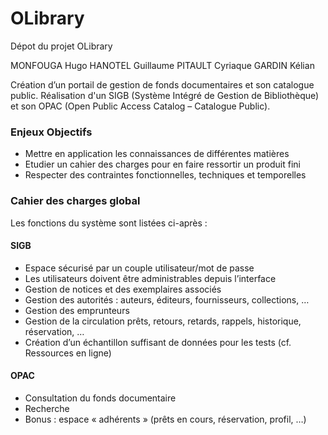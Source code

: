 # OLibrary
Dépot du projet OLibrary

MONFOUGA Hugo
HANOTEL Guillaume
PITAULT Cyriaque
GARDIN Kélian


Création d’un portail de gestion de fonds documentaires et son catalogue public. 
Réalisation d'un SIGB (Système Intégré de Gestion de Bibliothèque) et son OPAC (Open 
Public Access Catalog – Catalogue Public). 

### Enjeux Objectifs
- Mettre en application les connaissances de différentes matières
- Etudier un cahier des charges pour en faire ressortir un produit fini
- Respecter des contraintes fonctionnelles, techniques et temporelles


### Cahier des charges global
Les fonctions du système sont listées ci-après : 

#### SIGB
- Espace sécurisé par un couple utilisateur/mot de passe
- Les utilisateurs doivent être administrables depuis l’interface
- Gestion de notices et des exemplaires associés
- Gestion des autorités : auteurs, éditeurs, fournisseurs, collections, … 
- Gestion des emprunteurs
- Gestion de la circulation prêts, retours, retards, rappels, historique, réservation, …
- Création d’un échantillon suffisant de données pour les tests (cf. Ressources en ligne)

#### OPAC
- Consultation du fonds documentaire
- Recherche
- Bonus : espace « adhérents » (prêts en cours, réservation, profil, …)













